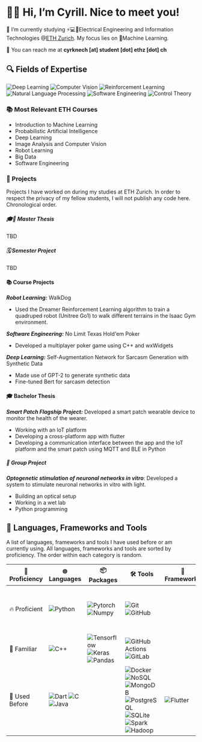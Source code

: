 # 👋😊 Hi, I’m Cyrill. Nice to meet you!

‍🔬 I’m currently studying ⚡💻🔌Electrical Engineering and Information Technologies @[ETH Zurich](https://ethz.ch/en.html).
My focus lies on 🧠Machine Learning.

📧 You can reach me at **cyrknech [at] student [dot] ethz [dot] ch**


## 🔍 Fields of Expertise
![Deep Learning](https://img.shields.io/badge/Deep%20Learning-%23FF6F00.svg?style=for-the-badge&logo=Deep%20Learning&logoColor=white)
![Computer Vision](https://img.shields.io/badge/Computer%20Vision-%23013243.svg?style=for-the-badge&logo=Computer%20Vision&logoColor=white)
![Reinforcement Learning](https://img.shields.io/badge/Reinforcement%20Learning-%23150458.svg?style=for-the-badge&logo=Reinforcement%20Learning&logoColor=white)
![Natural Language Processing](https://img.shields.io/badge/Natural%20Language%20Processing-%23008080.svg?style=for-the-badge&logo=Natural%20Language%20Processing&logoColor=white)
![Software Engineering](https://img.shields.io/badge/Software%20Engineering-%23007ACC.svg?style=for-the-badge&logo=Software%20Engineering&logoColor=white)
![Control Theory](https://img.shields.io/badge/Control%20Theory-%2300599C.svg?style=for-the-badge&logo=Control%20Theory&logoColor=white)

### 📚 Most Relevant ETH Courses
- Introduction to Machine Learning
- Probabilistic Artificial Intelligence
- Deep Learning
- Image Analysis and Computer Vision
- Robot Learning
- Big Data
- Software Engineering


### 📂 Projects
Projects I have worked on during my studies at ETH Zurich.
In order to respect the privacy of my fellow students, I will not publish any code here.
Chronological order.
##### 🎓📜 Master Thesis
TBD
##### 🗓️ Semester Project
TBD
#### 📚 Course Projects

***Robot Learning:*** WalkDog
- Used the Dreamer Reinforcement Learning 
algorithm to train a quadruped robot
(Unitree Go1) to
walk different terrains in the
Isaac Gym environment.

***Software Engineering:*** No Limit Texas Hold'em Poker
- Developed a multiplayer 
poker game using C++ and wxWidgets

***Deep Learning:***
Self-Augmentation Network for 
Sarcasm Generation with Synthetic Data
- Made use of GPT-2 to generate synthetic data
- Fine-tuned Bert for sarcasm detection

#### 🎓 Bachelor Thesis
***Smart Patch Flagship Project:***
Developed a smart patch wearable device to 
monitor the health of the wearer.
- Working with an IoT platform
- Developing a cross-platform app with flutter
- Developing a communication interface
between the app and the IoT platform 
and the smart patch using MQTT and BLE in Python

##### 👥 Group Project
***Optogenetic stimulation of neuronal networks in vitro***:
Developed a system to stimulate neuronal networks in vitro with light.
- Building an optical setup
- Working in a wet lab
- Python programming




## 🔧 Languages, Frameworks and Tools
A list of languages, frameworks and tools I have used before or am currently using.
All languages, frameworks and tools are sorted by proficiency. The order within each category is random.

| 🌟 Proficiency  | 🌐 Languages             | 📦 Packages              | 🛠️ Tools                 | 🔧 Frameworks           | 💻 IDEs                   | 🖥️ OS                  |  
|-----------------|-------------------------|-------------------------|-------------------------|-------------------------|--------------------------|--------------------------|
| 🔥 Proficient   | ![Python](https://img.shields.io/badge/Python-%233776AB.svg?style=for-the-badge&logo=Python&logoColor=white) | ![Pytorch](https://img.shields.io/badge/Pytorch-%23EE4C2C.svg?style=for-the-badge&logo=Pytorch&logoColor=white) ![Numpy](https://img.shields.io/badge/Numpy-%23013243.svg?style=for-the-badge&logo=Numpy&logoColor=white)| ![Git](https://img.shields.io/badge/Git-%23F05033.svg?style=for-the-badge&logo=Git&logoColor=white) ![GitHub](https://img.shields.io/badge/GitHub-%23121011.svg?style=for-the-badge&logo=GitHub&logoColor=white)|  | ![PyCharm](https://img.shields.io/badge/pycharm-143?style=for-the-badge&logo=pycharm&logoColor=black&color=black&labelColor=green) ![Jupyter](https://img.shields.io/badge/Jupyter-%23F37626.svg?style=for-the-badge&logo=Jupyter&logoColor=white) ![Google Colab](https://img.shields.io/badge/Google%20Colab-%23F9AB00.svg?style=for-the-badge&logo=Google%20Colab&logoColor=white)| ![MacOS](https://img.shields.io/badge/macOS-%23999999.svg?style=for-the-badge&logo=macOS&logoColor=white) |
| 💪 Familiar     | ![C++](https://img.shields.io/badge/C++-%2300599C.svg?style=for-the-badge&logo=C%2B%2B&logoColor=white) | ![Tensorflow](https://img.shields.io/badge/Tensorflow-%23FF6F00.svg?style=for-the-badge&logo=Tensorflow&logoColor=white) ![Keras](https://img.shields.io/badge/Keras-%23D00000.svg?style=for-the-badge&logo=Keras&logoColor=white) ![Pandas](https://img.shields.io/badge/Pandas-%23150458.svg?style=for-the-badge&logo=Pandas&logoColor=white)| ![GitHub Actions](https://img.shields.io/badge/github%20actions-%232671E5.svg?style=for-the-badge&logo=githubactions&logoColor=white) ![GitLab](https://img.shields.io/badge/GitLab-%23181717.svg?style=for-the-badge&logo=GitLab&logoColor=white) |  | ![VSCode](https://img.shields.io/badge/VSCode-%23007ACC.svg?style=for-the-badge&logo=Visual%20Studio%20Code&logoColor=white) | ![Linux](https://img.shields.io/badge/Linux-%23FCC624.svg?style=for-the-badge&logo=Linux&logoColor=black) ![Raspberry Pi](https://img.shields.io/badge/Raspberry%20Pi-%23C51A4A.svg?style=for-the-badge&logo=Raspberry%20Pi&logoColor=white) |
| 🤔 Used Before | ![Dart](https://img.shields.io/badge/Dart-%230175C2.svg?style=for-the-badge&logo=Dart&logoColor=white)  ![C](https://img.shields.io/badge/C-%2300599C.svg?style=for-the-badge&logo=C&logoColor=white) ![Java](https://img.shields.io/badge/Java-%23007396.svg?style=for-the-badge&logo=Java&logoColor=white)|  | ![Docker](https://img.shields.io/badge/Docker-%232496ED.svg?style=for-the-badge&logo=Docker&logoColor=white) ![NoSQL](https://img.shields.io/badge/NoSQL-%234ea94b.svg?style=for-the-badge&logo=NoSQL&logoColor=white) ![MongoDB](https://img.shields.io/badge/MongoDB-%234ea94b.svg?style=for-the-badge&logo=MongoDB&logoColor=white) ![PostgreSQL](https://img.shields.io/badge/PostgreSQL-%23336791.svg?style=for-the-badge&logo=PostgreSQL&logoColor=white) ![SQLite](https://img.shields.io/badge/SQLite-%23003B57.svg?style=for-the-badge&logo=SQLite&logoColor=white) ![Spark](https://img.shields.io/badge/Spark-%23E25A1C.svg?style=for-the-badge&logo=Apache%20Spark&logoColor=white) ![Hadoop](https://img.shields.io/badge/Hadoop-%23FCC624.svg?style=for-the-badge&logo=Apache%20Hadoop&logoColor=black)| ![Flutter](https://img.shields.io/badge/Flutter-%2302569B.svg?style=for-the-badge&logo=Flutter&logoColor=white) | ![Android Studio](https://img.shields.io/badge/Android%20Studio-%233776AB.svg?style=for-the-badge&logo=Android%20Studio&logoColor=white) ![Xcode](https://img.shields.io/badge/Xcode-%231575F9.svg?style=for-the-badge&logo=Xcode&logoColor=white)|  |

